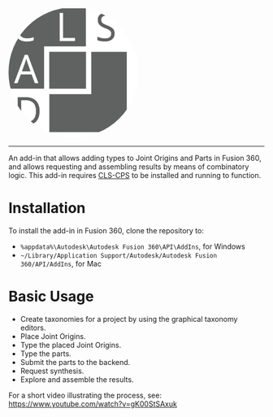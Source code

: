 <kbd><img src="https://github.com/Jekannadar/CLS-CAD/raw/main/resources/vectors/clscad.svg" width="256" height="256" style="border-radius:50%"></kbd>

---

An add-in that allows adding types to Joint Origins and Parts in Fusion 360, and allows requesting and assembling results by means of combinatory logic.
This add-in requires [CLS-CPS](https://github.com/Jekannadar/CLS-CPS) to be installed and running to function.

# Installation

To install the add-in in Fusion 360, clone the repository to:

- `%appdata%\Autodesk\Autodesk Fusion 360\API\AddIns`, for Windows
- `~/Library/Application Support/Autodesk/Autodesk Fusion 360/API/AddIns`, for Mac

# Basic Usage

- Create taxonomies for a project by using the graphical taxonomy editors.
- Place Joint Origins.
- Type the placed Joint Origins.
- Type the parts.
- Submit the parts to the backend.
- Request synthesis.
- Explore and assemble the results.

For a short video illustrating the process, see: https://www.youtube.com/watch?v=gK00StSAxuk
